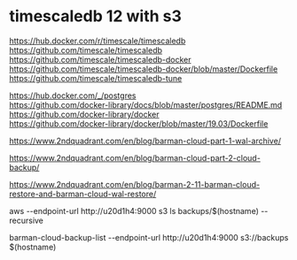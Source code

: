 # timescaledb 12 with s3

https://hub.docker.com/r/timescale/timescaledb<BR>
https://github.com/timescale/timescaledb<BR>
https://github.com/timescale/timescaledb-docker<BR>
https://github.com/timescale/timescaledb-docker/blob/master/Dockerfile<BR>
https://github.com/timescale/timescaledb-tune


https://hub.docker.com/_/postgres<BR>
https://github.com/docker-library/docs/blob/master/postgres/README.md<BR>
https://github.com/docker-library/docker<BR>
https://github.com/docker-library/docker/blob/master/19.03/Dockerfile


https://www.2ndquadrant.com/en/blog/barman-cloud-part-1-wal-archive/

https://www.2ndquadrant.com/en/blog/barman-cloud-part-2-cloud-backup/

https://www.2ndquadrant.com/en/blog/barman-2-11-barman-cloud-restore-and-barman-cloud-wal-restore/


aws --endpoint-url http://u20d1h4:9000 s3 ls backups/$(hostname) --recursive

barman-cloud-backup-list --endpoint-url http://u20d1h4:9000 s3://backups $(hostname)
